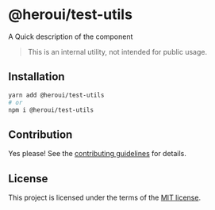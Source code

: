 # @heroui/test-utils

A Quick description of the component

> This is an internal utility, not intended for public usage.

## Installation

```sh
yarn add @heroui/test-utils
# or
npm i @heroui/test-utils
```

## Contribution

Yes please! See the
[contributing guidelines](https://github.com/heroui-inc/heroui/blob/master/CONTRIBUTING.md)
for details.

## License

This project is licensed under the terms of the
[MIT license](https://github.com/heroui-inc/heroui/blob/master/LICENSE).
